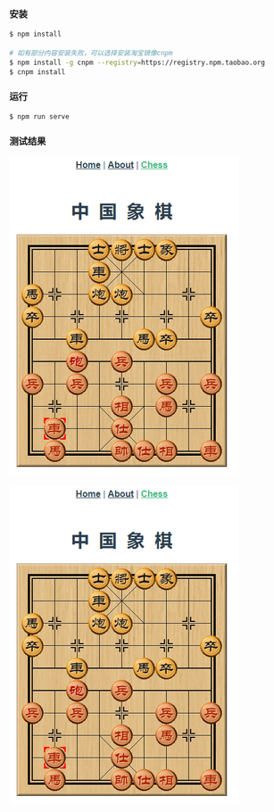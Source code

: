 ### 安装

```bash
$ npm install

# 如有部分内容安装失败，可以选择安装淘宝镜像cnpm
$ npm install -g cnpm --registry=https://registry.npm.taobao.org
$ cnpm install
```

### 运行

```bash
$ npm run serve
```

### 测试结果

![1545973958667](./images/1.PNG)

![](./images/2.PNG)

